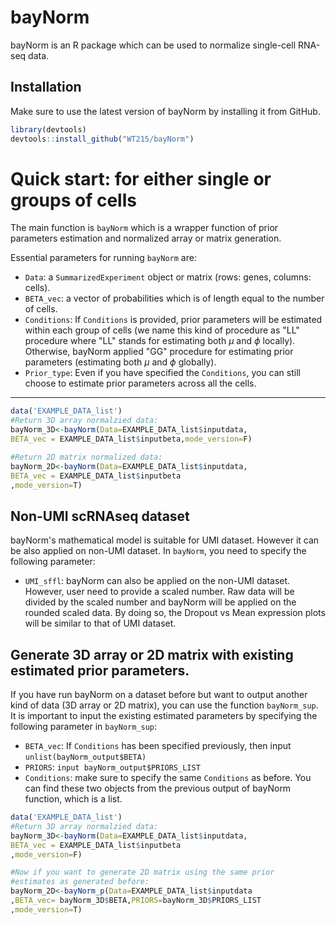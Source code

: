 # bayNorm

bayNorm is an R package which can be used to normalize single-cell RNA-seq data. 

## Installation

Make sure to use the latest version of bayNorm by installing it from GitHub. 


```R
library(devtools)
devtools::install_github("WT215/bayNorm")
```


# Quick start: for either single or groups of cells
The main function is `bayNorm` which is a wrapper function of prior parameters estimation and normalized array or matrix generation. 

Essential parameters for running `bayNorm` are: 

* `Data`: a `SummarizedExperiment` object or matrix (rows: genes, columns: cells). 
* `BETA_vec`: a vector of probabilities which is of length equal to the number of cells. 
* `Conditions`: If `Conditions` is provided, prior parameters will be estimated within each group of cells (we name this kind of procedure as "LL" procedure where "LL" stands for estimating both $\mu$ and $\phi$ locally). Otherwise, bayNorm applied "GG" procedure for estimating prior parameters (estimating both $\mu$ and $\phi$ globally).
* `Prior_type`: Even if you have specified the `Conditions`, you can still choose to estimate prior parameters across all the cells.

***

   


```R
data('EXAMPLE_DATA_list')
#Return 3D array normalzied data:
bayNorm_3D<-bayNorm(Data=EXAMPLE_DATA_list$inputdata,
BETA_vec = EXAMPLE_DATA_list$inputbeta,mode_version=F)

#Return 2D matrix normalized data:
bayNorm_2D<-bayNorm(Data=EXAMPLE_DATA_list$inputdata,
BETA_vec = EXAMPLE_DATA_list$inputbeta
,mode_version=T)
```

## Non-UMI scRNAseq dataset
bayNorm's mathematical model is suitable for UMI dataset. However it can be also applied on non-UMI dataset. In `bayNorm`, you need to specify the following parameter:
* `UMI_sffl`: bayNorm can also be applied on the non-UMI dataset. However, user need to provide a scaled number. Raw data will be divided by the scaled number and bayNorm will be applied on the rounded scaled data. By doing so, the Dropout vs Mean expression plots will be similar to that of UMI dataset.


## Generate 3D array or 2D matrix with existing estimated prior parameters.
If you have run bayNorm on a dataset before but want to output another kind of data (3D array or 2D matrix), you can use the function `bayNorm_sup`. It is important to input the existing estimated parameters by specifying the following parameter in `bayNorm_sup`:
* `BETA_vec`: If `Conditions` has been specified previously, then input `unlist(bayNorm_output$BETA)`
* `PRIORS`: `input bayNorm_output$PRIORS_LIST`
* `Conditions`: make sure to specify the same `Conditions` as before.
You can find these two objects from the previous output of bayNorm function, which is a list.

```R
data('EXAMPLE_DATA_list')
#Return 3D array normalzied data:
bayNorm_3D<-bayNorm(Data=EXAMPLE_DATA_list$inputdata,
BETA_vec = EXAMPLE_DATA_list$inputbeta
,mode_version=F)

#Now if you want to generate 2D matrix using the same prior
#estimates as generated before:
bayNorm_2D<-bayNorm_p(Data=EXAMPLE_DATA_list$inputdata
,BETA_vec= bayNorm_3D$BETA,PRIORS=bayNorm_3D$PRIORS_LIST
,mode_version=T)
```

